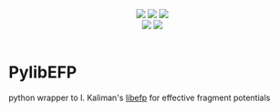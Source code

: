 <p align="center">
<a href="https://travis-ci.org/loriab/pylibefp"> <img src="https://travis-ci.org/loriab/pylibefp.svg?branch=master" /></a>
<!--<a href="https://github.com/loriab/pylibefp/releases"> <img src="https://img.shields.io/github/commits-since/loriab/pylibefp/v1.1.svg" /></a>-->
<a href="https://github.com/loriab/pylibefp/pulls"> <img src="https://img.shields.io/github/issues-pr-closed-raw/loriab/pylibefp.svg" /></a>
<a href="https://codecov.io/gh/loriab/pylibefp"> <img src="https://codecov.io/gh/loriab/pylibefp/branch/master/graph/badge.svg" /></a>
<!--<a href="https://gitter.im/psi4devs/Lobby"> <img src="https://img.shields.io/gitter/room/nwjs/nw.js.svg" /></a>-->
<!--<a href="http://forum.psicode.org/"> <img src="https://img.shields.io/badge/chat-on_forum-5077AB.svg" /></a>-->
<br>
<!--<a href="http://www.psicode.org"> <img src="https://img.shields.io/badge/home-Psi4-5077AB.svg" /></a>-->
<a href="http://psicode.org/pylibefpmanual/master/index.html"> <img src="https://img.shields.io/badge/docs-latest-5077AB.svg" /></a>
<!--<a href="https://anaconda.org/psi4/pylibefp"> <img src="https://anaconda.org/psi4/pylibefp/badges/installer/conda.svg" /></a>-->
<a href="https://opensource.org/licenses/BSD-3-Clause"> <img src="https://img.shields.io/github/license/loriab/pylibefp.svg" /></a>
<br><br>
<!--<img src="https://github.com/psi4/psi4media/blob/master/logos/psi4banner_half_tight.png" alt="Psi4 banner logo" height=200> <br>-->
</p>

# PylibEFP
python wrapper to I. Kaliman's [libefp](https://libefp.github.io/) for effective fragment potentials

